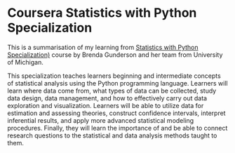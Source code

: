 # Coursera Statistics with Python Specialization

This is a summarisation of my learning from [Statistics with Python Specialization)](https://www.coursera.org/specializations/statistics-with-python) course by Brenda Gunderson and her team from University of Michigan. 

This specialization teaches learners beginning and intermediate concepts of statistical analysis using the Python programming language. Learners will learn where data come from, what types of data can be collected, study data design, data management, and how to effectively carry out data exploration and visualization. Learners will be able to utilize data for estimation and assessing theories, construct confidence intervals, interpret inferential results, and apply more advanced statistical modeling procedures. Finally, they will learn the importance of and be able to connect research questions to the statistical and data analysis methods taught to them.
